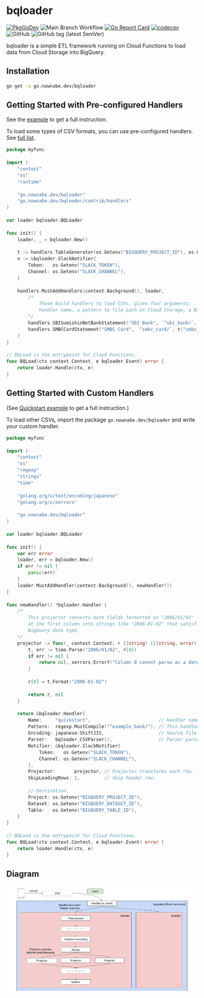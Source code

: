 bqloader
========

[![PkgGoDev](https://pkg.go.dev/badge/go.nownabe.dev/bqloader)](https://pkg.go.dev/go.nownabe.dev/bqloader)
![Main Branch Workflow](https://github.com/nownabe/go-bqloader/workflows/Main%20Branch%20Workflow/badge.svg)
[![Go Report Card](https://goreportcard.com/badge/github.com/nownabe/go-bqloader)](https://goreportcard.com/report/github.com/nownabe/go-bqloader)
[![codecov](https://codecov.io/gh/nownabe/go-bqloader/branch/main/graph/badge.svg)](https://codecov.io/gh/nownabe/go-bqloader)
![GitHub](https://img.shields.io/github/license/nownabe/go-bqloader)
![GitHub tag (latest SemVer)](https://img.shields.io/github/v/tag/nownabe/go-bqloader?sort=semver)

bqloader is a simple ETL framework running on Cloud Functions to load data from Cloud Storage into BigQuery.

## Installation

```bash
go get -u go.nownabe.dev/bqloader
```

## Getting Started with Pre-configured Handlers

See the [example](https://github.com/nownabe/go-bqloader/tree/main/examples/pre_configured_handlers) to get a full instruction.

To load some types of CSV formats, you can use pre-configured handlers.
See [full list](https://github.com/nownabe/go-bqloader/tree/doc/contrib/handlers).


```go
package myfunc

import (
	"context"
	"os"
	"runtime"

	"go.nownabe.dev/bqloader"
	"go.nownabe.dev/bqloader/contrib/handlers"
)

var loader bqloader.BQLoader

func init() {
	loader, _ = bqloader.New()

	t := handlers.TableGenerator(os.Getenv("BIGQUERY_PROJECT_ID"), os.Getenv("BIGQUERY_DATASET_ID"))
	n := &bqloader.SlackNotifier{
		Token:   os.Getenv("SLACK_TOKEN"),
		Channel: os.Getenv("SLACK_CHANNEL"),
	}

	handlers.MustAddHandlers(context.Background(), loader,
		/*
			These build handlers to load CSVs, given four arguments:
			handler name, a pattern to file path on Cloud Storage, a BigQuery table and a notifier.
		*/
		handlers.SBISumishinNetBankStatement("SBI Bank", `^sbi_bank/`, t("sbi_bank"), n),
		handlers.SMBCCardStatement("SMBC Card", `^smbc_card/`, t("smbc_card"), n),
	)
}

// BQLoad is the entrypoint for Cloud Functions.
func BQLoad(ctx context.Context, e bqloader.Event) error {
	return loader.Handle(ctx, e)
}
```


## Getting Started with Custom Handlers

(See [Quickstart example](https://github.com/nownabe/go-bqloader/tree/main/examples/quickstart) to get a full instruction.)

To load other CSVs, import the package `go.nownabe.dev/bqloader` and write your custom handler.

```go
package myfunc

import (
	"context"
	"os"
	"regexp"
	"strings"
	"time"

	"golang.org/x/text/encoding/japanese"
	"golang.org/x/xerrors"

	"go.nownabe.dev/bqloader"
)

var loader bqloader.BQLoader

func init() {
	var err error
	loader, err = bqloader.New()
	if err != nil {
		panic(err)
	}
	loader.MustAddHandler(context.Background(), newHandler())
}

func newHandler() *bqloader.Handler {
	/*
		This projector converts date fields formatted as "2006/01/02"
		at the first column into strings like "2006-01-02" that satisfies
		BigQuery date type.
	*/
	projector := func(_ context.Context, r []string) ([]string, error) {
		t, err := time.Parse("2006/01/02", r[0])
		if err != nil {
			return nil, xerrors.Errorf("Column 0 cannot parse as a date: %w", err)
		}

		r[0] = t.Format("2006-01-02")

		return r, nil
	}

	return &bqloader.Handler{
		Name:     "quickstart",                         // Handler name used in logs and notifications.
		Pattern:  regexp.MustCompile("^example_bank/"), // This handler processes files matched to this pattern.
		Encoding: japanese.ShiftJIS,                    // Source file encoding.
		Parser:   bqloader.CSVParser(),                 // Parser parses source file into records.
		Notifier: &bqloader.SlackNotifier{
			Token:   os.Getenv("SLACK_TOKEN"),
			Channel: os.Getenv("SLACK_CHANNEL"),
		},
		Projector:       projector, // Projector transforms each row.
		SkipLeadingRows: 1,         // Skip header row.

		// Destination.
		Project: os.Getenv("BIGQUERY_PROJECT_ID"),
		Dataset: os.Getenv("BIGQUERY_DATASET_ID"),
		Table:   os.Getenv("BIGQUERY_TABLE_ID"),
	}
}

// BQLoad is the entrypoint for Cloud Functions.
func BQLoad(ctx context.Context, e bqloader.Event) error {
	return loader.Handle(ctx, e)
}
```

## Diagram

![diagram](https://raw.githubusercontent.com/nownabe/go-bqloader/main/diagram.png)
